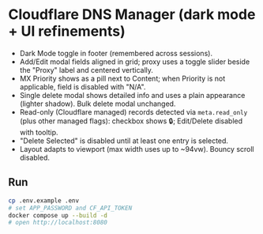 # Cloudflare DNS Manager (dark mode + UI refinements)

- Dark Mode toggle in footer (remembered across sessions).
- Add/Edit modal fields aligned in grid; proxy uses a toggle slider beside the "Proxy" label and centered vertically.
- MX Priority shows as a pill next to Content; when Priority is not applicable, field is disabled with "N/A".
- Single delete modal shows detailed info and uses a plain appearance (lighter shadow). Bulk delete modal unchanged.
- Read-only (Cloudflare managed) records detected via `meta.read_only` (plus other managed flags): checkbox shows 🔒; Edit/Delete disabled with tooltip.
- "Delete Selected" is disabled until at least one entry is selected.
- Layout adapts to viewport (max width uses up to ~94vw). Bouncy scroll disabled.

## Run
```bash
cp .env.example .env
# set APP_PASSWORD and CF_API_TOKEN
docker compose up --build -d
# open http://localhost:8080
```
